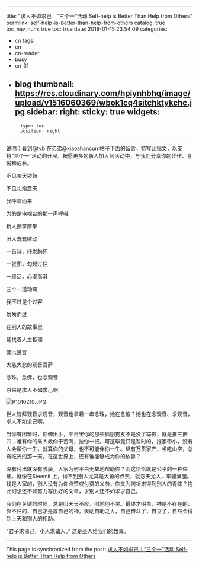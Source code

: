 
---
title: "求人不如求己︱“三个一”活动 Self-help is Better Than Help from Others"
permlink: self-help-is-better-than-help-from-others
catalog: true
toc_nav_num: true
toc: true
date: 2018-01-15 23:54:09
categories:
- cn
tags:
- cn
- cn-reader
- busy
- cn-31
- blog
thumbnail: https://res.cloudinary.com/hpiynhbhq/image/upload/v1516060369/wbok1cq4sitchktykchc.jpg
sidebar:
    right:
        sticky: true
widgets:
    -
        type: toc
        position: right
---


说明：看到@tvb 在弟弟@xiaoshancun 帖子下面的留言，特写此拙文，以支持“三个一”活动的开展。祝愿更多的新人加入到活动中，与我们分享你的佳作、喜悦和成长。

不见喧天锣鼓

不见礼炮震天

我呼啸而来

为的是电视台的那一声呼喊

新人擦掌摩拳

旧人蠢蠢欲动

一首诗，抒发胸怀

一张图，勾起过往

一段话，心潮澎湃

三个一活动啊

我不过是个过客

匆匆而过

在别人的故事里

翻找着人生哲理

警示良言

大慈大悲的观音菩萨

念珠，念佛，也念观音

原来是求人不如求己啊

![P1010210.JPG](https://res.cloudinary.com/hpiynhbhq/image/upload/v1516060369/wbok1cq4sitchktykchc.jpg)



世人皆拜观音求观音，观音也拿着一串念珠，她在念谁？她也在念观音、求观音，求人不如求己啊。

当你有困难时，你伸出手，平日里你的那些狐朋狗友不是没了踪影，就是推三搪四；唯有你的亲人救你于苦海，拉你一把。可这毕竟只是暂时的，拖家带小，没有人会帮你一生，就算你的父母，也不可能伴你一生。纵有万贯家产，坐吃山空，总有吃光的那一天。在这世界上，还有谁能够成为你的依靠？

没有付出就没有收获，人家为何平白无故地帮助你？而这恰恰就是公平的一种佐证。就像在Steemit 上，得不到别人尤其是大鱼的点赞，就怨天尤人，牢骚满腹。钱是人家的，别人没有为你点赞或付费的义务，你又为何祈求得到别人的青睐？抱此幻想还不如努力写出好的文章，求别人还不如求求自己。

我们在关键的时候，总是叫天天不应，叫地地不灵。最终才明白，神是不存在的、靠不住的，自己才是救自己的神。天助自助之人，自己奋斗了，自立了，自然会得到上天和别人的相助。

“君子求诸己，小人求诸人。” 这是圣人给我们的教诲。



- - -

This page is synchronized from the post: [求人不如求己︱“三个一”活动 Self-help is Better Than Help from Others](https://steemit.com/@bring/self-help-is-better-than-help-from-others)
